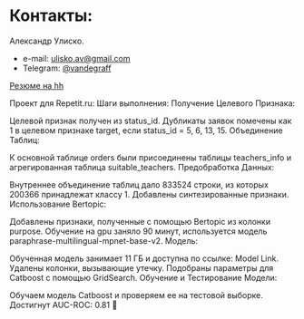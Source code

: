 # Контакты:
Александр Улиско.
* e-mail: [ulisko.av@gmail.com](mailto:ulisko.av@gmail.com)
* Telegram: [@vandegraff](https://t.me/vandegraff)

[Резюме на hh](https://hh.ru/resume/8e74db96ff0ca2b1500039ed1f4d7042615837)

Проект для Repetit.ru:
Шаги выполнения:
Получение Целевого Признака:

Целевой признак получен из status_id.
Дубликаты заявок помечены как 1 в целевом признаке target, если status_id = 5, 6, 13, 15.
Объединение Таблиц:

К основной таблице orders были присоединены таблицы teachers_info и агрегированная таблица suitable_teachers.
Предобработка Данных:

Внутреннее объединение таблиц дало 833524 строки, из которых 200366 принадлежат классу 1.
Добавлены синтезированные признаки.
Использование Bertopic:

Добавлены признаки, полученные с помощью Bertopic из колонки purpose.
Обучение на gpu заняло 90 минут, используется модель paraphrase-multilingual-mpnet-base-v2.
Модель:

Обученная модель занимает 11 ГБ и доступна по ссылке: Model Link.
Удалены колонки, вызывающие утечку.
Подобраны параметры для Catboost с помощью GridSearch.
Обучение и Тестирование Модели:

Обучаем модель Catboost и проверяем ее на тестовой выборке.
Достигнут AUC-ROC: 0.81 🚀



